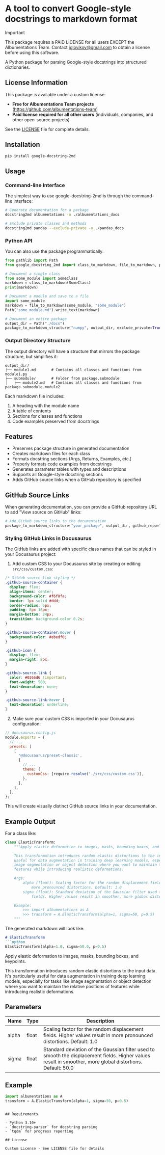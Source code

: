 # A tool to convert Google-style docstrings to markdown format

> [!IMPORTANT]
> This package requires a PAID LICENSE for all users EXCEPT the Albumentations Team.
> Contact iglovikov@gmail.com to obtain a license before using this software.

A Python package for parsing Google-style docstrings into structured dictionaries.

## License Information

This package is available under a custom license:
- **Free for Albumentations Team projects** (https://github.com/albumentations-team)
- **Paid license required for all other users** (individuals, companies, and other open-source projects)

See the [LICENSE](LICENSE) file for complete details.

## Installation

```bash
pip install google-docstring-2md
```

## Usage

### Command-line Interface

The simplest way to use google-docstring-2md is through the command-line interface:

```bash
# Generate documentation for a package
docstring2md albumentations -o ./albumentations_docs

# Exclude private classes and methods
docstring2md pandas --exclude-private -o ./pandas_docs
```

### Python API

You can also use the package programmatically:

```python
from pathlib import Path
from google_docstring_2md import class_to_markdown, file_to_markdown, package_to_markdown_structure

# Document a single class
from some_module import SomeClass
markdown = class_to_markdown(SomeClass)
print(markdown)

# Document a module and save to a file
import some_module
markdown = file_to_markdown(some_module, "some_module")
Path("some_module.md").write_text(markdown)

# Document an entire package
output_dir = Path("./docs")
package_to_markdown_structure("numpy", output_dir, exclude_private=True)
```

### Output Directory Structure

The output directory will have a structure that mirrors the package structure, but simplifies it:

```
output_dir/
├── module1.md       # Contains all classes and functions from module1.py
├── submodule/       # Folder from package.submodule
│   ├── module2.md   # Contains all classes and functions from package.submodule.module2
```

Each markdown file includes:
1. A heading with the module name
2. A table of contents
3. Sections for classes and functions
4. Code examples preserved from docstrings

## Features

- Preserves package structure in generated documentation
- Creates markdown files for each class
- Formats docstring sections (Args, Returns, Examples, etc.)
- Properly formats code examples from docstrings
- Generates parameter tables with types and descriptions
- Supports all Google-style docstring sections
- Adds GitHub source links when a GitHub repository is specified

## GitHub Source Links

When generating documentation, you can provide a GitHub repository URL to add "View source on GitHub" links:

```python
# Add GitHub source links to the documentation
package_to_markdown_structure("your_package", output_dir, github_repo="https://github.com/username/repository")
```

### Styling GitHub Links in Docusaurus

The GitHub links are added with specific class names that can be styled in your Docusaurus project:

1. Add custom CSS to your Docusaurus site by creating or editing `src/css/custom.css`:

```css
/* GitHub source link styling */
.github-source-container {
  display: flex;
  align-items: center;
  background-color: #f6f8fa;
  border: 1px solid #ddd;
  border-radius: 6px;
  padding: 8px 16px;
  margin-bottom: 24px;
  transition: background-color 0.2s;
}

.github-source-container:hover {
  background-color: #ebedf0;
}

.github-icon {
  display: flex;
  margin-right: 8px;
}

.github-source-link {
  color: #0366d6 !important;
  font-weight: 500;
  text-decoration: none;
}

.github-source-link:hover {
  text-decoration: underline;
}
```

2. Make sure your custom CSS is imported in your Docusaurus configuration:

```js
// docusaurus.config.js
module.exports = {
  // ...
  presets: [
    [
      '@docusaurus/preset-classic',
      {
        // ...
        theme: {
          customCss: [require.resolve('./src/css/custom.css')],
        },
      },
    ],
  ],
};
```

This will create visually distinct GitHub source links in your documentation.

## Example Output

For a class like:

```python
class ElasticTransform:
    """Apply elastic deformation to images, masks, bounding boxes, and keypoints.

    This transformation introduces random elastic distortions to the input data. It's particularly
    useful for data augmentation in training deep learning models, especially for tasks like
    image segmentation or object detection where you want to maintain the relative positions of
    features while introducing realistic deformations.

    Args:
        alpha (float): Scaling factor for the random displacement fields. Higher values result in
            more pronounced distortions. Default: 1.0
        sigma (float): Standard deviation of the Gaussian filter used to smooth the displacement
            fields. Higher values result in smoother, more global distortions. Default: 50.0

    Example:
        >>> import albumentations as A
        >>> transform = A.ElasticTransform(alpha=1, sigma=50, p=0.5)
    """
```

The generated markdown will look like:

```markdown
# ElasticTransform
```python
ElasticTransform(alpha=1.0, sigma=50.0, p=0.5)
```

Apply elastic deformation to images, masks, bounding boxes, and keypoints.

This transformation introduces random elastic distortions to the input data. It's particularly
useful for data augmentation in training deep learning models, especially for tasks like
image segmentation or object detection where you want to maintain the relative positions of
features while introducing realistic deformations.

## Parameters
| Name | Type | Description |
|------|------|-------------|
| alpha | float | Scaling factor for the random displacement fields. Higher values result in more pronounced distortions. Default: 1.0 |
| sigma | float | Standard deviation of the Gaussian filter used to smooth the displacement fields. Higher values result in smoother, more global distortions. Default: 50.0 |

## Example
```python
import albumentations as A
transform = A.ElasticTransform(alpha=1, sigma=50, p=0.5)
```
```

## Requirements

- Python 3.10+
- `docstring-parser` for docstring parsing
- `tqdm` for progress reporting

## License

Custom License - See LICENSE file for details
